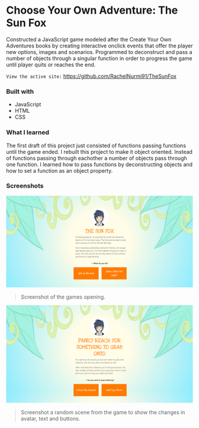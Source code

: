 # Choose Your Own Adventure: The Sun Fox

Constructed a JavaScript game modeled after the Create Your Own Adventures books by creating interactive onclick events that offer the player new options, images and scenarios. 
Programmed to deconstruct and pass a number of objects through a singular function in order to progress the game until player quits or reaches the end.

`View the active site:` https://github.com/RachelNurmi91/TheSunFox

### Built with
- JavaScript
- HTML
- CSS

### What I learned
The first draft of this project just consisted of functions passing functions until the game ended. I rebuilt this project to make it object oriented. Instead of functions passing through eachother a number of objects pass through one function. I learned how to pass functions by deconstructing objects and how to set a function as an object property.

### Screenshots
![Game Screenshot](screenshots/SunFoxScreenShot.png)
> Screenshot of the games opening.


![Game Screenshot](screenshots/SunFoxScreenShot2.png)
> Screenshot a random scene from the game to show the changes in avatar, text and buttons.
